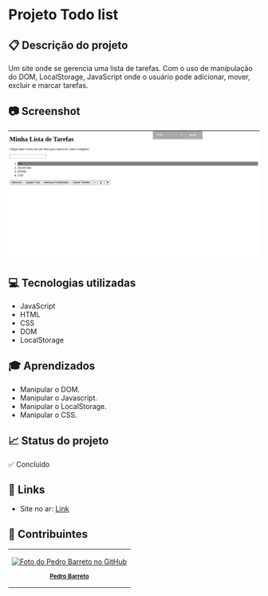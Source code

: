 # Projeto Todo list
## 📋 Descrição do projeto
Um site onde se gerencia uma lista de tarefas. Com o uso de manipulação do DOM, LocalStorage, JavaScript onde o usuário pode adicionar, mover, excluir e marcar tarefas.

## 📷 Screenshot
![Screenshot](./Screenshot.png)

## 💻 Tecnologias utilizadas
- JavaScript
- HTML
- CSS
- DOM
- LocalStorage

## 🎓 Aprendizados
- Manipular o DOM.
- Manipular o Javascript.
- Manipular o LocalStorage.
- Manipular o CSS.

## 📈 Status do projeto
✅ Concluído

## 🚀 Links
- Site no ar: [Link](https://dogl4.github.io/todo-list/index.html)

## :busts_in_silhouette: Contribuintes
<table>

<tr  style="width:120px">

<td  align="center">

<a  target=”_blank”  href="https://github.com/Dogl4">

<img  src="https://avatars.githubusercontent.com/u/85720722?s=400&u=c260de98c1eee20df67d72857c3bcc8682fed68a&v=4"  width="100px;"  alt="Foto do Pedro Barreto no GitHub"/><br>

<sub>

<b>Pedro Barreto</b>

</sub>

</a>

</td>

</tr>

</table>
